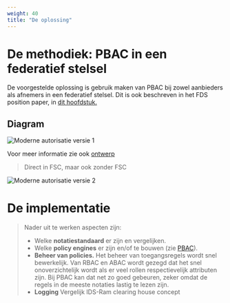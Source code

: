 ```yaml
---
weight: 40
title: "De oplossing"
---
```


# De methodiek: PBAC in een federatief stelsel

De voorgestelde oplossing is gebruik maken van PBAC bij zowel aanbieders als afnemers in een federatief stelsel.
Dit is ook beschreven in het FDS position paper, in [dit hoofdstuk.](https://federatief.datastelsel.nl/kennisbank/pbac/#hoe-werkt-pbac-over-verschillende-organisaties-in-een-federatief-datastelsel)

## Diagram

![Moderne autorisatie versie 1](/architecture/modern-auth-pbac1.png)

Voor meer informatie zie ook [ontwerp](../../../5.architectuur/ontwerp)

> Direct in FSC, maar ook zonder FSC

![Moderne autorisatie versie 2](/architecture/modern-auth-pbac2.png)

# De implementatie

> Nader uit te werken aspecten zijn:
> - Welke **notatiestandaard** er zijn en vergelijken.
> - Welke **policy engines** er zijn en/of te bouwen (zie [PBAC](../../../5.architectuur/inventarisatie/pbac)).
> - **Beheer van policies.** Het beheer van toegangsregels wordt snel bewerkelijk. Van RBAC en ABAC wordt gezegd dat het snel onoverzichtelijk
wordt als er veel rollen respectievelijk attributen zijn. Bij PBAC kan dat net zo goed gebeuren, zeker omdat de regels
in de meeste notaties lastig te lezen zijn. 
> - **Logging** Vergelijk IDS-Ram clearing house concept
